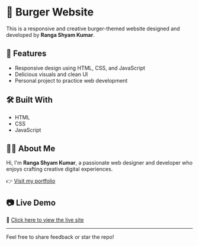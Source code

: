 # 🍔 Burger Website

This is a responsive and creative burger-themed website designed and developed by **Ranga Shyam Kumar**.

## 🚀 Features

- Responsive design using HTML, CSS, and JavaScript
- Delicious visuals and clean UI
- Personal project to practice web development

## 🛠️ Built With

- HTML
- CSS
- JavaScript

## 👨‍💻 About Me

Hi, I'm **Ranga Shyam Kumar**, a passionate web designer and developer who enjoys crafting creative digital experiences.

👉 [Visit my portfolio](https://shyam-kumar-dev.github.io/My-portfolio-/)

## 📷 Live Demo

🔗 [Click here to view the live site](https://shyam-kumar-dev.github.io/Burger/)

---

Feel free to share feedback or star the repo!
